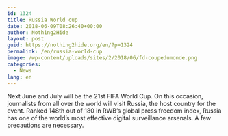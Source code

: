 ```yaml
---
id: 1324
title: Russia World cup
date: 2018-06-09T08:26:40+00:00
author: Nothing2Hide
layout: post
guid: https://nothing2hide.org/en/?p=1324
permalink: /en/russia-world-cup
image: /wp-content/uploads/sites/2/2018/06/fd-coupedumonde.png
categories:
  - News
lang: en
---
```

Next June and July will be the 21st FIFA World Cup. On this occasion, journalists from all over the world will visit Russia, the host country for the event. Ranked 148th out of 180 in RWB&rsquo;s global press freedom index, Russia has one of the world&rsquo;s most effective digital surveillance arsenals. A few precautions are necessary.<!--more-->
